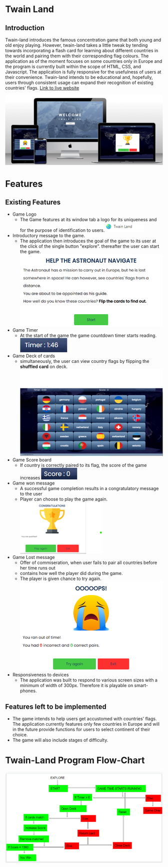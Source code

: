 # Twain Land

## Introduction
Twain-land introduces the famous concentration game that both young and old enjoy playing. However, twain-land takes a little tweak by tending towards incorporating a flash card for learning about different countries in the world and pairing them with their corresponding flag colours. The application as of the moment focuses on some countries only in Europe and the program is currently built within the scope of HTML, CSS, and Javascript. The application is fully responsive for the usefulness of users at their convenience. Twain-land intends to be educational and, hopefully, users through consistent usage can expand their recognition of existing countries' flags.
[Link to live website](https://folarin-ogungbemi.github.io/twain-land/ "visit website")

![Twain-Land](./assets/images/twaingame%20mockup-c.png "Game preview")

# Features

## Existing Features

* Game Logo
    * The Game features at its window tab a logo for its uniqueness and for the purpose of identification to users.
    ![Twain-Land Logo](./assets/images/twain%20game%20logo.png "Game logo")
* Introductory message to the game.
    * The application then introduces the goal of the game to its user at the click of the single button "explore". thereafter the user can start the game.
    ![Twain-Land Motive](./assets/images/game%20goal.png "Game goal")
* Game Timer
    * At the start of the game the game countdown timer starts reading.
    ![Twain-Land timer](./assets/images/twain-game%20timer.png "Game timer")
* Game Deck of cards
    * simultaneously, the user can view country flags by flipping the **shuffled card** on deck.
    ![Twain-Land Card-Deck](./assets/images/twain-game%20screenshot%20all%20cards.png "Game deck")
* Game Score board
    * If country is correctly paired to its flag, the score of the game increases
    ![Twain-Land score](./assets/images/twain%20game%20score-c.png "Game score")
* Game won message
    * A successful game completion results in a congratulatory message to the user
    * Player can choose to play the game again.
    ![Twain-Land win](./assets/images/congratulatory%20message-c.png "Game pass")
* Game Lost message
    * Offer of commiseration, when user fails to pair all countries before her time runs out
    * contains how well the player did during the game.
    * The player is given chance to try again.
    ![Twain-Land lose](./assets/images/twain%20game%20commiseration.png "Game lost")
* Responsiveness to devices
    * The application was built to respond to various screen sizes with a minimum of width of 300px. Therefore it is playable on smart-phones.

## Features left to be implemented
* The game intends to help users get accustomed with countries' flags. The application currently features only few countries in Europe and will in the future provide functions for users to select continent of their choice.
* The game will also include stages of difficulty.

# Twain-Land Program Flow-Chart
![Twain-Land Flowchart](./assets/images/twain-game%20flow%20chart.png "Game Flow chart")


